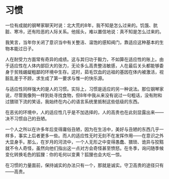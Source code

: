 # 习惯

一位有成就的钢琴家聊天时说：北大荒的8年，我不知是怎么过来的。饥饿、肮脏、寒冷，还有险恶的人际关系。他摇头，难以置信地说：真不知是怎么过来的。 

我笑言，当年你关闭了意识当中有关整洁、温饱的感知阀门，靠适应这种基本的生物本能过日子。 

人在耐受力方面常有奇异的成绩。这与其归功于毅力，不如算在适应性的账上。由于适应性在人体内部巨大的张力，无论多么高贵整洁敏感，人在最后关头都能够委身于贫贱龌龊粗鄙的环境中生存。这时，茹毛饮血的远祖的基因在体内被激活，视脏乱差于不顾，求生成了第一要求与惟一的快乐源。 

与适应性同样强大的是人的习惯。实际上，习惯是适应的另一种说法。那位钢琴家说，尽管我像狗一样到处寻找食物，但8年中我从来没有说过一句粗话，没有附和过猥琐下流的笑话，我始终在内心的语言系统里抵制这些低级的东西。 

在恶劣的环境中，人的适应性几乎是不加选择的，人的高贵也在此刻显露出来——决不习惯自己的丑陋。 

一个人之所以在许多年后变得庸俗丑陋，因为在生活中，美好与丑陋的东西几乎一样多，事实上后者更多一些。而人的适应性无时无刻不在发挥作用——在意识之外大显身手。那么，在岁月的河流中，一个人无形之中变得愚蠢、猥琐、诡异与狡黠就不令人奇怪，虽然向他们指出这一点对方会奇怪甚至愤怒。在冬季，询问随季候变化转换毛色的狐狸：你的毛何以变黄？狐狸也会大吃一惊。 

在习惯的力量面前，保持诚实的办法只有一个，那就是诚实。守卫高贵的途径只有——高贵。
 
